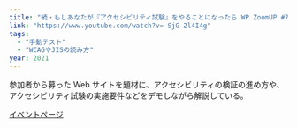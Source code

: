 ```yaml
---
title: "続・もしあなたが『アクセシビリティ試験』をやることになったら WP ZoomUP #71"
link: "https://www.youtube.com/watch?v=-SjG-2l4I4g"
tags:
  - "手動テスト"
  - "WCAGやJISの読み方"
year: 2021
---
```


参加者から募った Web サイトを題材に、アクセシビリティの検証の進め方や、アクセシビリティ試験の実施要件などをデモしながら解説している。

[イベントページ](https://wpzoomup.com/report-71/)
